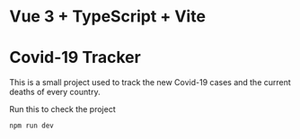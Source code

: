 # Vue 3 + TypeScript + Vite
# Covid-19 Tracker

This is a small project used to track the new Covid-19 cases and the current deaths of every country. 

Run this to check the project

```
npm run dev
```